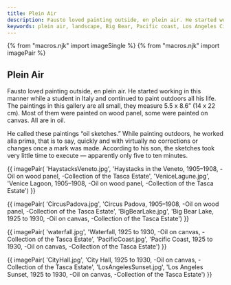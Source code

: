 ```yaml
---
title: Plein Air
description: Fausto loved painting outside, en plein air. He started working in this manner while a student in Italy and continued to paint outdoors all his life.
keywords: plein air, landscape, Big Bear, Pacific coast, Los Angeles City Hall, Padua
---
```

{% from "macros.njk" import imageSingle %}
{% from "macros.njk" import imagePair %}

## Plein Air

Fausto loved painting outside, <span class="ital">en plein air</span>. He started working in this manner while a student in Italy and continued to paint outdoors all his life. The paintings in this gallery are all small, they measure 5.5 x 8.6” (14 x 22 cm). Most of them were painted on wood panel, some were painted on canvas. All are in oil.

He called these paintings “oil sketches.” While painting outdoors, he worked <span class="ital">alla prima</span>, that is to say, quickly and with virtually no corrections or changes once a mark was made. According to his son, the sketches took very little time to execute — apparently only five to ten minutes.

{{ imagePair(
'HaystacksVeneto.jpg',
'Haystacks in the Veneto, 1905&#8211;1908, -Oil on wood panel, -Collection of the Tasca Estate',
'VeniceLagune.jpg',
'Venice Lagoon, 1905&#8211;1908, -Oil on wood panel, -Collection of the Tasca Estate')
}}

{{ imagePair(
'CircusPadova.jpg',
'Circus Padova, 1905&#8211;1908, -Oil on wood panel, -Collection of the Tasca Estate',
'BigBearLake.jpg',
'Big Bear Lake, 1925 to 1930, -Oil on canvas, -Collection of the Tasca Estate')
}}

{{ imagePair(
'waterfall.jpg',
'Waterfall, 1925 to 1930, -Oil on canvas, -Collection of the Tasca Estate',
'PacificCoast.jpg',
'Pacific Coast, 1925 to 1930, -Oil on canvas, -Collection of the Tasca Estate')
}}

{{ imagePair(
'CityHall.jpg',
'City Hall, 1925 to 1930, -Oil on canvas, -Collection of the Tasca Estate',
'LosAngelesSunset.jpg',
'Los Angeles Sunset, 1925 to 1930, -Oil on canvas, -Collection of the Tasca Estate')
}}

